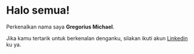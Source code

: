 # Halo semua! 

Perkenalkan nama saya **Gregorius Michael**.

Jika kamu tertarik untuk berkenalan denganku, silakan ikuti akun [Linkedin ](https://www.linkedin.com/in/gregorius-michael-0ab85b192/)ku ya.

